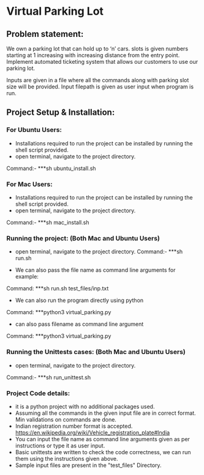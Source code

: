 # Virtual Parking Lot 

## Problem statement:
We own a parking lot that can hold up to ‘n’ cars. 
slots is given numbers starting at 1 increasing with increasing distance from the entry point.
Implement automated ticketing system that allows our customers to use our parking lot.

Inputs are given in a file where all the commands along with parking slot size will be provided.
Input filepath is given as user input when program is run.

## Project Setup & Installation:

### For Ubuntu Users:

- Installations required to run the project can be installed by running the shell script provided.
- open terminal, navigate to the project directory.

Command:-
***sh ubuntu_install.sh

### For Mac Users:
- Installations required to run the project can be installed by running the shell script provided.
- open terminal, navigate to the project directory.

Command:-
***sh mac_install.sh


### Running the project: (Both Mac and Ubuntu Users)
- open terminal, navigate to the project directory.
Command:-
***sh run.sh
  
- We can also pass the file name as command line arguments
for example:

Command:
  ***sh run.sh test_files/inp.txt

- We can also run the program directly using python 

Command:
  ***python3 virtual_parking.py
  
- can also pass filename as command line argument
  
Command:
  ***python3 virtual_parking.py
  
### Running the Unittests cases: (Both Mac and Ubuntu Users)
- open terminal, navigate to the project directory.

Command:-
***sh run_unittest.sh 

### Project Code details:
- it is a python project with no additional packages used.  
- Assuming all the commands in the given input file are in correct format. Min validations on commands are done.
- Indian registration number format is accepted.
https://en.wikipedia.org/wiki/Vehicle_registration_plate#India
- You can input the file name as command line arguments given as per instructions or type it as user input.
- Basic unittests are written to check the code correctness, we can run them using the instructions given above. 
- Sample input files are present in the "test_files" Directory. 
